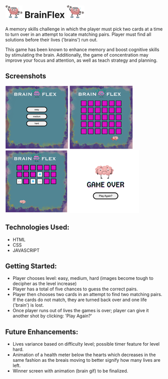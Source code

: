 # <img src="/imgs/screens/screen-title.png" height = 40px> BrainFlex <img src="/imgs/screens/screen-title.png" height = 40px>
A memory skills challenge in which the player must pick two cards at a time to turn over in an attempt to locate matching pairs. Player must find all solutions before their lives ('brains') run out. 

This game has been known to enhance memory and boost cognitive skills by stimulating the brain. Additionally, the game of concentration may improve your focus and attention, as well as teach strategy and planning. 

## Screenshots

<img src="/imgs/screens/screen-00.png" height=200px>
<img src="/imgs/screens/screen-01.png" height=200px><br>
<img src="/imgs/screens/screen-02.png" height=200px>
<img src="/imgs/screens/screen-03.png" height=200px>



## Technologies Used:
* HTML
* CSS
* JAVASCRIPT

## Getting Started:

* Player chooses level: easy, medium, hard (images become tough to decipher as the level increase)
* Player has a total of five chances to guess the correct pairs.
* Player then chooses two cards in an attempt to find two matching pairs. If the cards do not match, they are turned back over and one life ('brain') is lost. 
* Once player runs out of lives the games is over; player can give it another shot by clicking: 'Play Again?'


## Future Enhancements:

* Lives variance based on difficulty level; possible timer feature for level hard. 
* Animation of a health meter below the hearts which decreases in the same fashion as the breais moving to better signify how many lives are left. 
* Winner screen with animation (brain gif) to be finalized.